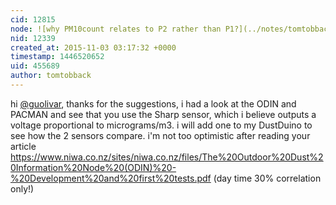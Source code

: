 ```yaml
---
cid: 12815
node: ![why PM10count relates to P2 rather than P1?](../notes/tomtobback/10-28-2015/why-pm10count-relates-to-p2-rather-than-p1)
nid: 12339
created_at: 2015-11-03 03:17:32 +0000
timestamp: 1446520652
uid: 455689
author: tomtobback
---
```


hi [@guolivar](/profile/guolivar), thanks for the suggestions, i had a look at the ODIN and PACMAN and see that you use the Sharp sensor, which i believe outputs a voltage proportional to micrograms/m3. i will add one to my DustDuino to see how the 2 sensors compare. i'm not too optimistic after reading your article https://www.niwa.co.nz/sites/niwa.co.nz/files/The%20Outdoor%20Dust%20Information%20Node%20(ODIN)%20-%20Development%20and%20first%20tests.pdf (day time 30% correlation only!)
